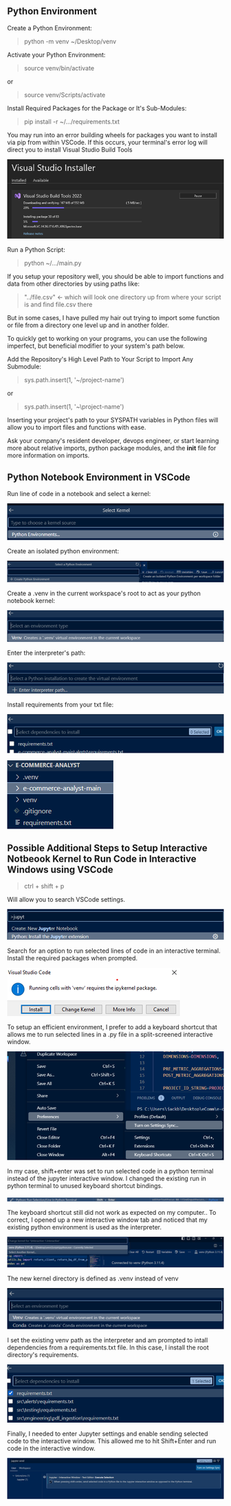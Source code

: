 ## Python Environment

Create a Python Environment:

> python -m venv ~/Desktop/venv


Activate your Python Environment:

> source venv/bin/activate

or

> source venv/Scripts/activate


Install Required Packages for the Package or It's Sub-Modules:

> pip install -r ~/.../requirements.txt

You may run into an error building wheels for packages you want to install via pip from within VSCode. If this occurs, your terminal's error log will direct you to install Visual Studio Build Tools

![visual studio build tools for package installs](image-6.png)

Run a Python Script:

> python ~/.../main.py

If you setup your repository well, you should be able to import functions and data from other directories by using paths like:

> "../file.csv"         <- which will look one directory up from where your script is and find file.csv there 

But in some cases, I have pulled my hair out trying to import some function or file from a directory one level up and in another folder.

To quickly get to working on your programs, you can use the following imperfect, but beneficial modifier to your system's path below.

Add the Repository's High Level Path to Your Script to Import Any Submodule:

> sys.path.insert(1, '~/project-name')

or 

> sys.path.insert(1, '~\\project-name')

Inserting your project's path to your SYSPATH variables in Python files will allow you to import files and functions with ease.

Ask your company's resident developer, devops engineer, or start learning more about relative imports, python package modules, and the __init__ file for more information on imports.

## Python Notebook Environment in VSCode

Run line of code in a notebook and select a kernel:

![run line of code and select a kernel](image-9.png)


Create an isolated python environment:

![create an isolated python environment](image-10.png)


Create a .venv in the current workspace's root to act as your python notebook kernel:

![create a .venv in the current workspace](image-11.png)


Enter the interpreter's path:

![enter the interpreter path](image-12.png)


Install requirements from your txt file:

![install requirements from your text file](image-13.png)

![your new package environment](image-14.png)

## Possible Additional Steps to Setup Interactive Notbeook Kernel to Run Code in Interactive Windows using VSCode

> ctrl + shift + p

Will allow you to search VSCode settings.

![install jupyter extension from the search bar](<install jupyter.png>)

Search for an option to run selected lines of code in an interactive terminal. Install the required packages when prompted.

![install packages for interactive terminal](image.png)

To setup an efficient environment, I prefer to add a keyboard shortcut that allows me to run selected lines in a .py file in a split-screened interactive window.

![modify keyboard shortcuts via preferences](image-1.png)

In my case, shift+enter was set to run selected code in a python terminal instead of the jupyter interactive window. I changed the existing run in python terminal to unused keyboard shortcut bindings.

![interactive terminal keyboard shortcut](image-2.png)

The keyboard shortcut still did not work as expected on my computer.. To correct, I opened up a new interactive window tab and noticed that my existing python environment is used as the interpreter.

![change jupyter interactive window kernel](image-3.png)

The new kernel directory is defined as .venv instead of venv

![a .venv kernel](image-4.png)

I set the existing venv path as the interpreter and am prompted to intall dependencies from a requirements.txt file. In this case, I install the root directory's requirements.

![requirements install](image-5.png)

Finally, I needed to enter Jupyter settings and enable sending selected code to the interactive window. This allowed me to hit Shift+Enter and run code in the interactive window.

![send code to interactive setting](image-7.png)